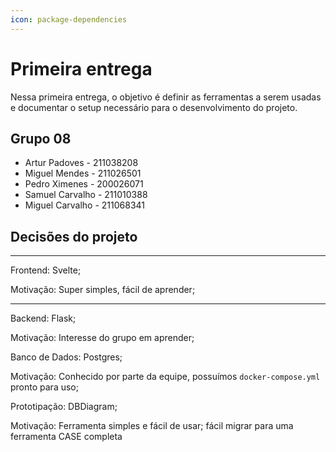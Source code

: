 ```yaml
---
icon: package-dependencies
---
```


# Primeira entrega

Nessa primeira entrega, o objetivo é definir as ferramentas a serem usadas e documentar o setup necessário para o desenvolvimento do projeto.

## Grupo 08
- Artur Padoves - 211038208
- Miguel Mendes - 211026501
- Pedro Ximenes - 200026071
- Samuel Carvalho - 211010388
- Miguel Carvalho - 211068341

## Decisões do projeto

---

Frontend: Svelte;

Motivação: Super simples, fácil de aprender;

---

Backend: Flask;

Motivação: Interesse do grupo em aprender;

Banco de Dados: Postgres;

Motivação: Conhecido por parte da equipe, possuímos `docker-compose.yml` pronto para uso;

Prototipação: DBDiagram;

Motivação: Ferramenta simples e fácil de usar; fácil migrar para uma ferramenta CASE completa
